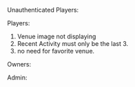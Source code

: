Unauthenticated Players:

Players:
1. Venue image not displaying
2. Recent Activity must only be the last 3.
3. no need for favorite venue. 

Owners:

Admin: